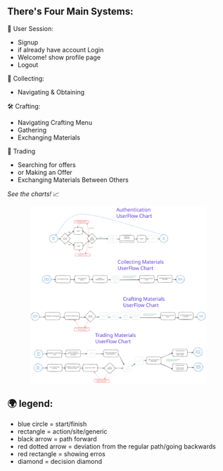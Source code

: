 


## There's Four Main Systems:

👤 User Session:
- Signup
- if already have account Login
- Welcome! show profile page
- Logout

🌲 Collecting:
- Navigating & Obtaining

🛠️ Crafting:
- Navigating Crafting Menu
- Gathering
- Exchanging Materials

🔁 Trading
- Searching for offers
- or Making an Offer
- Exchanging Materials Between Others



*See the charts!* 📈

<p align="center">
  <img src="../resources/Step3UserFlow.excalidraw.svg" alt="UserFlowCharts" width="400"/>
</p>

## 🌍 legend:
- blue circle = start/finish
- rectangle = action/site/generic
- black arrow = path forward
- red dotted arrow = deviation from the regular path/going backwards
- red rectangle = showing erros
- diamond = decision diamond
